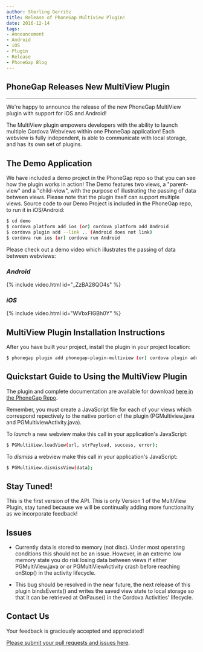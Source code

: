 ```yaml
---
author: Sterling Gerritz
title: Release of PhoneGap Multiview Plugin!
date: 2016-12-14
tags:
- Announcement
- Android
- iOS
- Plugin
- Release
- PhoneGap Blog
---
```


## **PhoneGap Releases New MultiView Plugin**
***

We're happy to announce the release of the new PhoneGap MultiView plugin with support for iOS and Android!

The MultiView plugin empowers developers with the ability to launch multiple Cordova Webviews within one PhoneGap application! Each webview is fully independent, is able to communicate with local storage, and has its own set of plugins.

## **The Demo Application**
We have included a demo project in the PhoneGap repo so that you can see how the plugin works in action!  The Demo features two views, a "parent-view" and a "child-view", with the purpose of illustrating the passing of data between views.  Please note that the plugin itself can support multiple views. Source code to our Demo Project is included in the PhoneGap repo, to run it in iOS/Android:

```bash
$ cd demo
$ cordova platform add ios (or) cordova platform add Android
$ cordova plugin add --link .. (Android does not link)
$ cordova run ios (or) cordova run Android
```

Please check out a demo video which illustrates the passing of data between webviews:

### *Android*

{% include video.html id="_ZzBA28QO4s" %}

### *iOS*

{% include video.html id="WVbxFIGBh0Y" %}



## **MultiView Plugin Installation Instructions**

After you have built your project, install the plugin in your project location:

```bash
$ phonegap plugin add phonegap-plugin-multiview (or) cordova plugin add phonegap-plugin-multiview
```

## **Quickstart Guide to Using the MultiView Plugin**

The plugin and complete documentation are available for download [here in the PhoneGap Repo](https://github.com/phonegap/phonegap-plugin-multiview).

Remember, you must create a JavaScript file for each of your views which correspond repectively to the native portion of the plugin (PGMultiview.java and PGMultiviewActivity.java).

To *launch* a new webview make this call in your application's JavaScript:

```bash
$ PGMultiView.loadView(url, strPayload, success, error);
```

To *dismiss* a webview make this call in your application's JavaScript:

```bash
$ PGMultiView.dismissView(data);
```

## **Stay Tuned!**

This is the first version of the API.  This is only Version 1 of the MultiView Plugin, stay tuned because we will be continually adding more functionality as we incorporate feedback!

## **Issues**

- Currently data is stored to memory (not disc).  Under most operating conditions this should not be an issue. However, in an extreme low memory state you do risk losing data between views if either PGMultiView.java or or PGMultiViewActivity crash before reaching onStop() in the activity lifecycle.

- This bug should be resolved in the near future, the next release of this plugin bindsEvents() and writes the saved view state to local storage so that it can be retrieved at OnPause() in the Cordova Activities' lifecycle.

## **Contact Us**

Your feedback is graciously accepted and appreciated!  

[Please submit your pull requests and issues here](https://github.com/phonegap/phonegap-plugin-multiview/).
